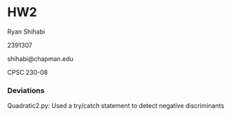 # HW2

<p>Ryan Shihabi</p>
<p>2391307</p>
<p>shihabi@chapman.edu</p>
<p>CPSC 230-08</p>

### Deviations

<p>Quadratic2.py: Used a try/catch statement to detect negative discriminants</p>
